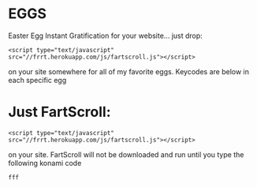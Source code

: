 EGGS
====

Easter Egg Instant Gratification for your website... just drop:

    <script type="text/javascript" src="//frrt.herokuapp.com/js/fartscroll.js"></script>

on your site somewhere for all of my favorite eggs. Keycodes are below in each specific egg




Just FartScroll:
====

    <script type="text/javascript" src="//frrt.herokuapp.com/js/fartscroll.js"></script>

on your site. FartScroll will not be downloaded and run until you type the following konami code

    fff